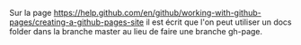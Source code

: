 Sur la page https://help.github.com/en/github/working-with-github-pages/creating-a-github-pages-site
il est écrit que l'on peut utiliser un docs folder dans la branche master au lieu de faire une branche gh-page.
